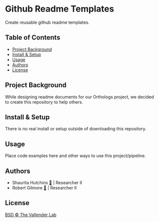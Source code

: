 
Github Readme Templates
=============

<!-- ![banner]() -->
<!-- ![badge]() -->
<!-- ![badge]() -->
Create reusable github readme templates.

Table of Contents
-----------------

-   [Project Background](#project-background)
-   [Install & Setup](#install-&-setup)
-   [Usage](#usage)
-   [Authors](#authors)
-   [License](#license)

Project Background
----------

While designing readme documents for our Orthologs project, we decided to create this repository to help others.


Install & Setup
---------------

There is no real install or setup outside of downloading this repository.


Usage
-----

Place code examples here and other ways to use this project/pipeline.



Authors
-------

* Shaurita Hutchins [:email:](mailto:shutchins2@umc.edu) | Researcher II
* Robert Gilmore [:email:](mailto:rgilmore@umc.edu) | Researcher II


License
-------

[BSD © The Vallender Lab](LICENSE)

